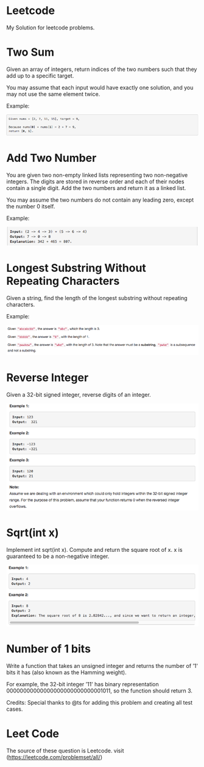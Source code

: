 # Leetcode

My Solution for leetcode problems.

# Two Sum

Given an array of integers, return indices of the two numbers such that they add up to a specific target.

You may assume that each input would have exactly one solution, and you may not use the same element twice.

Example:

![alt tag](https://github.com/vishal0027/Leetcode/blob/master/img/twoSum.png "question1")

# Add Two Number

You are given two non-empty linked lists representing two non-negative integers. The digits are stored in reverse order and each of their nodes contain a single digit. Add the two numbers and return it as a linked list.

You may assume the two numbers do not contain any leading zero, except the number 0 itself.

Example:

![alt tag](https://github.com/vishal0027/Leetcode/blob/master/img/addTwoNumber.png "question2")

# Longest Substring Without Repeating Characters

Given a string, find the length of the longest substring without repeating characters.

Example:

![alt tag](https://github.com/vishal0027/Leetcode/blob/master/img/LongestSubstring%20WithoutRepeatingCharacters.png "question3")

# Reverse Integer

Given a 32-bit signed integer, reverse digits of an integer.

![alt tag](https://github.com/vishal0027/Leetcode/blob/master/img/ReverseInteger.png "question4")

# Sqrt(int x)

Implement int sqrt(int x).
Compute and return the square root of x.
x is guaranteed to be a non-negative integer.

![alt tag](https://github.com/vishal0027/Leetcode/blob/master/img/sqrt(int%20x).png "question5")

# Number of 1 bits

Write a function that takes an unsigned integer and returns the number of ’1' bits it has (also known as the Hamming weight).

For example, the 32-bit integer ’11' has binary representation 00000000000000000000000000001011, so the function should return 3.

Credits:
Special thanks to @ts for adding this problem and creating all test cases.




# Leet Code
The source of these question is Leetcode. 
visit (https://leetcode.com/problemset/all/)
